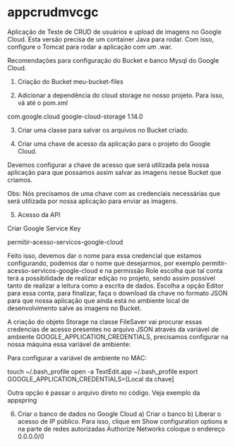 # appcrudmvcgc
Aplicação de Teste de CRUD de usuários e upload de imagens no Google Cloud. Esta versão precisa de um container Java para rodar. Com isso, configure o Tomcat para rodar a aplicação com um .war. 

Recomendações para configuração do Bucket e banco Mysql do Google Cloud. 

1. Criação do Bucket 
meu-bucket-files

2. Adicionar a dependência do cloud storage no nosso projeto. Para isso, vá até o pom.xml

<dependency>
    <groupId>com.google.cloud</groupId>
    <artifactId>google-cloud-storage</artifactId>
    <version>1.14.0</version>
</dependency>

3. Criar uma classe para salvar os arquivos no Bucket criado. 

4. Criar uma chave de acesso da aplicação para o projeto do Google Cloud. 

Devemos configurar a chave de acesso que será utilizada pela nossa aplicação para que possamos assim salvar as imagens nesse Bucket que criamos.

Obs: Nós precisamos de uma chave com as credenciais necessárias que será utilizada por nossa aplicação para enviar as imagens.

5. Acesso da API

Criar Google Service Key

permitir-acesso-servicos-google-cloud

Feito isso, devemos dar o nome para essa credencial que estamos configurando, podemos dar o nome que desejarmos, por exemplo permitir-acesso-servicos-google-cloud e na permissão Role escolha que tal conta terá a possibilidade de realizar edição no projeto, sendo assim possível tanto de realizar a leitura como a escrita de dados. Escolha a opção Editor para essa conta, para finalizar, faça o download da chave no formato JSON para que nossa aplicação que ainda está no ambiente local de desenvolvimento salve as imagens no Bucket.

A criação do objeto Storage na classe FileSaver vai procurar essas credencias de acesso presentes no arquivo JSON através da variável de ambiente GOOGLE_APPLICATION_CREDENTIALS, precisamos configurar na nossa máquina essa variável de ambiente:

Para configurar a variável de ambiente no MAC:  

touch ~/.bash_profile
open -a TextEdit.app ~/.bash_profile
export GOOGLE_APPLICATION_CREDENTIALS=[Local da chave]

Outra opção é passar o arquivo direto no código. Veja exemplo da appspring

6. Criar o banco de dados no Google Cloud
a) Criar o banco
b) Liberar o acesso de IP público. Para isso, clique em Show configuration options e na parte de redes autorizadas Authorize Networks coloque o endereço 0.0.0.0/0